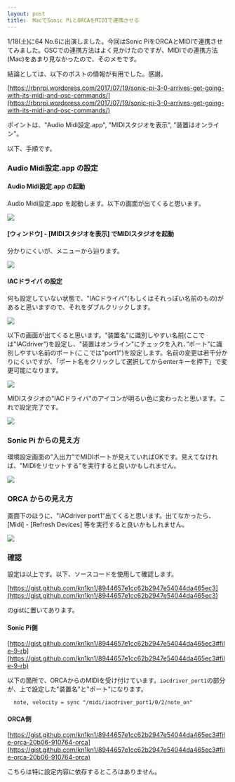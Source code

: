 ```yaml
---
layout: post
title:  MacでSonic PiとORCAをMIDIで連携させる
---
```


1/18(土)に64 No.6に出演しました。今回はSonic PiをORCAとMIDIで連携させてみました。OSCでの連携方法はよく見かけたのですが、MIDIでの連携方法(Mac)をあまり見なかったので、そのメモです。

結論としては、以下のポストの情報が有用でした。感謝。

[https://rbnrpi.wordpress.com/2017/07/19/sonic-pi-3-0-arrives-get-going-with-its-midi-and-osc-commands/](https://rbnrpi.wordpress.com/2017/07/19/sonic-pi-3-0-arrives-get-going-with-its-midi-and-osc-commands/)

ポイントは、"Audio Midi設定.app", "MIDIスタジオを表示", "装置はオンライン"。

以下、手順です。

### Audio Midi設定.app の設定
#### Audio Midi設定.app の起動
Audio Midi設定.app を起動します。以下の画面が出てくると思います。

<img src="{{site.baseurl}}/images/ORCA_SP_0.png">

#### [ウィンドウ] - [MIDIスタジオを表示] でMIDIスタジオを起動
分かりにくいが、メニューから辿ります。

<img src="{{site.baseurl}}/images/ORCA_SP_1.png">

#### IACドライバ の設定
何も設定していない状態で、"IACドライバ"(もしくはそれっぽい名前のもの)があると思いますので、それをダブルクリックします。

<img src="{{site.baseurl}}/images/ORCA_SP_2.png">

以下の画面が出てくると思います。"装置名"に識別しやすい名前(ここでは"IACdriver")を設定し、"装置はオンライン"にチェックを入れ、”ポート”に識別しやすい名前のポート(ここでは"port1")を設定します。名前の変更は若干分かりにくいですが、「ポート名をクリックして選択してからenterキーを押下」で変更可能になります。

<img src="{{site.baseurl}}/images/ORCA_SP_3.png">

MIDIスタジオの"IACドライバ"のアイコンが明るい色に変わったと思います。これで設定完了です。

<img src="{{site.baseurl}}/images/ORCA_SP_4.png">

### Sonic Pi からの見え方
環境設定画面の”入出力”でMIDIポートが見えていればOKです。見えてなければ、"MIDIをリセットする"を実行すると良いかもしれません。

<img src="{{site.baseurl}}/images/ORCA_SP_6.png">


### ORCA からの見え方
画面下のほうに、"IACdriver port1"出てくると思います。出てなかったら、[Midi] - [Refresh Devices] 等を実行すると良いかもしれません。

<img src="{{site.baseurl}}/images/ORCA_SP_5.png">


### 確認

設定は以上です。以下、ソースコードを使用して確認します。

[https://gist.github.com/kn1kn1/8944657e1cc62b2947e54044da465ec3](https://gist.github.com/kn1kn1/8944657e1cc62b2947e54044da465ec3)

のgistに置いてあります。

#### Sonic Pi側
[https://gist.github.com/kn1kn1/8944657e1cc62b2947e54044da465ec3#file-9-rb](https://gist.github.com/kn1kn1/8944657e1cc62b2947e54044da465ec3#file-9-rb)

以下の箇所で、ORCAからのMIDIを受け付けています。`iacdriver_port1`の部分が、上で設定した"装置名"と"ポート"になります。

```
  note, velocity = sync "/midi/iacdriver_port1/0/2/note_on"
```

#### ORCA側
[https://gist.github.com/kn1kn1/8944657e1cc62b2947e54044da465ec3#file-orca-20b06-910764-orca](https://gist.github.com/kn1kn1/8944657e1cc62b2947e54044da465ec3#file-orca-20b06-910764-orca)

こちらは特に設定内容に依存するところはありません。


